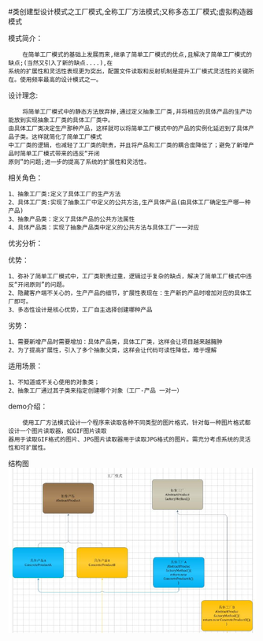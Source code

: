 #类创建型设计模式之工厂模式,全称工厂方法模式;又称多态工厂模式;虚拟构造器模式

模式简介：

        在简单工厂模式的基础上发展而来,继承了简单工厂模式的优点,且解决了简单工厂模式的缺点;(当然又引入了新的缺点....),在
    系统的扩展性和灵活性表现更为突出，配置文件读取和反射机制是提升工厂模式灵活性的关键所在。使用频率最高的设计模式之一。

设计理念:

        将简单工厂模式中的静态方法放弃掉,通过定义抽象工厂类,并将相应的具体产品的生产功能放到实现抽象工厂类的具体工厂类中。
    由具体工厂类决定生产那种产品，这样就可以将简单工厂模式中的产品的实例化延迟到了具体产品子类。这样就简化了简单工厂模式
    中工厂类的逻辑，也减轻了工厂类的职责，并且将产品和工厂类的耦合度降低了；避免了新增产品时简单工厂模式带来的违反“开闭
    原则”的问题;进一步的提高了系统的扩展性和灵活性。

相关角色：

    1、抽象工厂类:定义了具体工厂的生产方法
    2、具体工厂类:实现了抽象工厂中定义的公共方法,生产具体产品(由具体工厂确定生产哪一种产品)
    3、抽象产品类：定义了具体产品的公共方法属性
    4、具体产品类：实现了抽象产品类中定义的公共方法与具体工厂一一对应

优劣分析：

优势：

    1、弥补了简单工厂模式中，工厂类职责过重，逻辑过于复杂的缺点，解决了简单工厂模式中违反“开闭原则”的问题。
    2、隐藏客户端不关心的，生产产品的细节，扩展性表现在：生产新的产品时增加对应的具体工厂即可。
    3、多态性设计是核心优势，工厂自主选择创建哪种产品
    
劣势：

    1、需要新增产品时需要增加：具体产品类，具体工厂类，这样会让项目越来越臃肿
    2、为了提高扩展性，引入了多个抽象父类，这样会让代码可读性降低，难于理解
    
适用场景：

    1、不知道或不关心使用的对象类；
    2、抽象工厂通过其子类来指定创建哪个对象（工厂-产品 一对一）

demo介绍：

        使用工厂方法模式设计一个程序来读取各种不同类型的图片格式，针对每一种图片格式都设计一个图片读取器，如GIF图片读取
    器用于读取GIF格式的图片、JPG图片读取器用于读取JPG格式的图片。需充分考虑系统的灵活性和可扩展性。

结构图
![](factorypattern/src/main/static/structure.jpg)